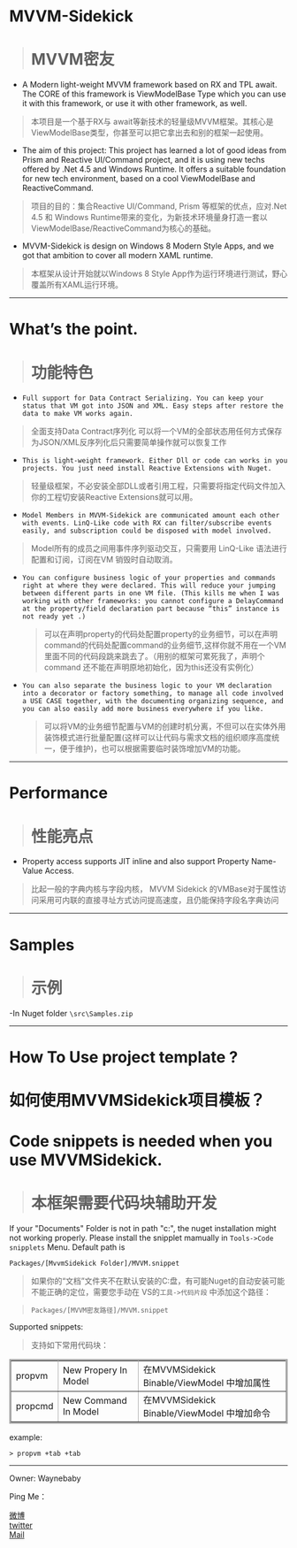 MVVM-Sidekick
=============

> MVVM密友 
> ===================




- A Modern light-weight MVVM framework based on RX and TPL await. The CORE of this framework is ViewModelBase Type which you can use it with this framework, or use it with other framework, as well.
> 本项目是一个基于RX与 await等新技术的轻量级MVVM框架。其核心是ViewModelBase类型，你甚至可以把它拿出去和别的框架一起使用。


- The aim of this project: This project has learned a lot of good ideas from Prism and Reactive UI/Command project, and it is using new techs offered by .Net 4.5 and Windows Runtime. It offers a suitable foundation for new tech environment, based on a cool ViewModelBase and ReactiveCommand. 
> 项目的目的：集合Reactive UI/Command, Prism 等框架的优点，应对.Net 4.5 和 Windows Runtime带来的变化，为新技术环境量身打造一套以ViewModelBase/ReactiveCommand为核心的基础。


- MVVM-Sidekick is design on Windows 8 Modern Style Apps, and we got that ambition to cover all modern XAML runtime. 
> 本框架从设计开始就以Windows 8 Style App作为运行环境进行测试，野心覆盖所有XAML运行环境。


----------


What’s the point.
============
> 功能特色
> =======

-     Full support for Data Contract Serializing. You can keep your status that VM got into JSON and XML. Easy steps after restore the data to make VM works again.
>全面支持Data Contract序列化 可以将一个VM的全部状态用任何方式保存为JSON/XML反序列化后只需要简单操作就可以恢复工作


-     This is light-weight framework. Either Dll or code can works in you projects. You just need install Reactive Extensions with Nuget.
>轻量级框架，不必安装全部DLL或者引用工程，只需要将指定代码文件加入你的工程切安装Reactive Extensions就可以用。


-     Model Members in MVVM-Sidekick are communicated amount each other with events. LinQ-Like code with RX can filter/subscribe events easily, and subscription could be disposed with model involved.
>Model所有的成员之间用事件序列驱动交互，只需要用 LinQ-Like 语法进行配置和订阅，订阅在VM 销毁时自动取消。



-     You can configure business logic of your properties and commands right at where they were declared. This will reduce your jumping between different parts in one VM file. (This kills me when I was working with other frameworks: you cannot configure a DelayCommand at the property/field declaration part because “this” instance is not ready yet .)
    >可以在声明property的代码处配置property的业务细节，可以在声明command的代码处配置command的业务细节,这样你就不用在一个VM里面不同的代码段跳来跳去了。（用别的框架可累死我了，声明个command 还不能在声明原地初始化，因为this还没有实例化）



-     You can also separate the business logic to your VM declaration into a decorator or factory something, to manage all code involved a USE CASE together, with the documenting organizing sequence, and you can also easily add more business everywhere if you like.
    >可以将VM的业务细节配置与VM的创建时机分离，不但可以在实体外用装饰模式进行批量配置(这样可以让代码与需求文档的组织顺序高度统一，便于维护)，也可以根据需要临时装饰增加VM的功能。



----------


Performance
===========

>性能亮点
>========

- Property access supports JIT inline and also support Property Name-Value Access. 
>比起一般的字典内核与字段内核， MVVM Sidekick 的VMBase对于属性访问采用可内联的直接寻址方式访问提高速度，且仍能保持字段名字典访问




----------

Samples
===========

>示例
>===========



-In Nuget folder `\src\Samples.zip`

----------

How To Use project template ?
===================
如何使用MVVMSidekick项目模板？
===================



Code snippets is needed when you use MVVMSidekick.
==============
> 
> 本框架需要代码块辅助开发
> ==============
> 

If  your "Documents" Folder is not in path "c:\", the nuget installation  might not working properly. Please install the snipplet mamually in `Tools->Code snipplets` Menu. Default path is
 
`Packages/[MvvmSidekick Folder]/MVVM.snippet`


>如果你的“文档”文件夹不在默认安装的C:盘，有可能Nuget的自动安装可能不能正确的定位，需要您手动在 VS的`工具->代码片段` 中添加这个路径：

>`Packages/[MVVM密友路径]/MVVM.snippet`

Supported snippets:

>支持如下常用代码块：

<table  border="3"  cellpadding="12" cellspacing="3" bordercolor="#aaaaaa">                                                                               
<tr><td>	propvm  </td><td>	New Propery In Model                                    </td><td>	在MVVMSidekick Binable/ViewModel 中增加属性</td>          </td> </tr>
<tr><td>	propcmd 	</td><td>	New Command In Model                                    </td> <td>	在MVVMSidekick Binable/ViewModel 中增加命令               </td>  </tr>
</table>


example:

	> propvm +tab +tab


----------

Owner: Waynebaby


Ping Me：
 
[微博]  
[twitter]  
 [Mail]

[微博]: http://www.weibo.com/waynebabywang "WaynebabyWang"

[twitter]: http://twitter.com/waynebaby "Waynebaby"

[Mail]: mailto:blackshaman_wayne@hotmail.com "MSN Skype"



